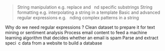 >String manipulation
e.g. replace and  nd specific substrings
>String formatting
e.g. interpolating a string in a template
>Basic and advanced regular expressions
e.g.  nding complex patterns in a string

Why do we need regular expressions ?
Clean dataset to prepare it for text mining or sentiment analysis
Process email content to feed a machine learning algorithm that decides whether an email is spam
Parse and extract speci c data from a website to build a database
